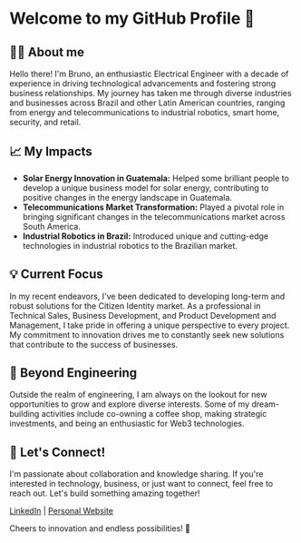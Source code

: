 # Welcome to my GitHub Profile 👋

## 👨‍💻 About me

Hello there! I'm Bruno, an enthusiastic Electrical Engineer with a decade of experience in driving technological advancements and fostering strong business relationships. My journey has taken me through diverse industries and businesses across Brazil and other Latin American countries, ranging from energy and telecommunications to industrial robotics, smart home, security, and retail.

## :chart_with_upwards_trend: My Impacts

- **Solar Energy Innovation in Guatemala:** Helped some brilliant people to develop a unique business model for solar energy, contributing to positive changes in the energy landscape in Guatemala.
- **Telecommunications Market Transformation:** Played a pivotal role in bringing significant changes in the telecommunications market across South America.
- **Industrial Robotics in Brazil:** Introduced unique and cutting-edge technologies in industrial robotics to the Brazilian market.

## 💡 Current Focus

In my recent endeavors, I've been dedicated to developing long-term and robust solutions for the Citizen Identity market. As a professional in Technical Sales, Business Development, and Product Development and Management, I take pride in offering a unique perspective to every project. My commitment to innovation drives me to constantly seek new solutions that contribute to the success of businesses.

## 🎡 Beyond Engineering

Outside the realm of engineering, I am always on the lookout for new opportunities to grow and explore diverse interests. Some of my dream-building activities include co-owning a coffee shop, making strategic investments, and being an enthusiastic for Web3 technologies.

## 📱 Let's Connect!

I'm passionate about collaboration and knowledge sharing. If you're interested in technology, business, or just want to connect, feel free to reach out. Let's build something amazing together!

[LinkedIn](https://www.linkedin.com/in/brunoargenton/) | [Personal Website](https://www.brunoargenton.com)

Cheers to innovation and endless possibilities! 🚀
